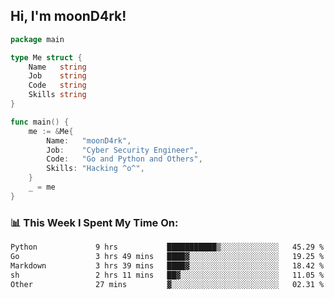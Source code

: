 <h2> Hi, I'm moonD4rk!</h2>

```go
package main

type Me struct {
	Name   string
	Job    string
	Code   string
	Skills string
}

func main() {
	me := &Me{
		Name:   "moonD4rk",
		Job:    "Cyber Security Engineer",
		Code:   "Go and Python and Others",
		Skills: "Hacking ^o^",
	}
	_ = me
}
```

<h3>📊 This Week I Spent My Time On:</h3>
<!-- <img align='right' src="https://github-readme-stats.vercel.app/api?username=moond4rk&show_icons=true&theme=radical", width="300" height="150"> -->

<!--START_SECTION:waka-->

```txt
Python             9 hrs           ███████████▒░░░░░░░░░░░░░   45.29 %
Go                 3 hrs 49 mins   ████▓░░░░░░░░░░░░░░░░░░░░   19.25 %
Markdown           3 hrs 39 mins   ████▓░░░░░░░░░░░░░░░░░░░░   18.42 %
sh                 2 hrs 11 mins   ██▓░░░░░░░░░░░░░░░░░░░░░░   11.05 %
Other              27 mins         ▓░░░░░░░░░░░░░░░░░░░░░░░░   02.31 %
```

<!--END_SECTION:waka-->

